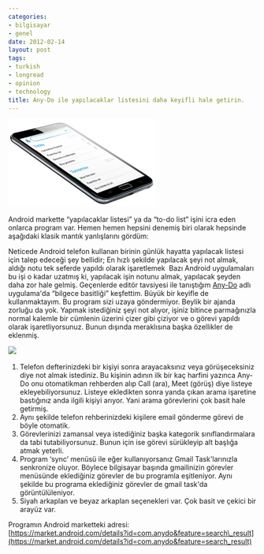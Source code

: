 ```yaml
---
categories:
- bilgisayar
- genel
date: 2012-02-14
layout: post
tags:
- turkish
- longread
- opinion
- technology
title: Any-Do ile yapılacaklar listesini daha keyifli hale getirin.
---
```


[![](/images/a3dfe-phone-logo.png)](https://suatatan.wordpress.com/wp-content/uploads/2012/02/a3dfe-phone-logo.png)

Android markette “yapılacaklar listesi” ya da “to-do list” işini icra eden onlarca program var. Hemen hemen hepsini denemiş biri olarak hepsinde aşağıdaki klasik mantık yanlışlarını gördüm:

Neticede Android telefon kullanan birinin günlük hayatta yapılacak listesi için talep edeceği şey bellidir; En hızlı şekilde yapılacak şeyi not almak, aldığı notu tek seferde yapıldı olarak işaretlemek  Bazı Android uygulamaları bu işi o kadar uzatmış ki, yapılacak işin notunu almak, yapılacak şeyden daha zor hale gelmiş. Geçenlerde editör tavsiyesi ile tanıştığım [Any-Do](http://www.any.do/) adlı uygulama'da “bilgece basitliği” keşfettim. Büyük bir keyifle de kullanmaktayım. Bu program sizi uzaya göndermiyor. Beylik bir ajanda zorluğu da yok. Yapmak istediğiniz şeyi not alıyor, işiniz bitince parmağınızla normal kalemle bir cümlenin üzerini çizer gibi çiziyor ve o görevi yapıldı olarak işaretliyorsunuz. Bunun dışında meraklısına başka özellikler de eklenmiş.  
  

[![](/images/i0iSAzDbDivKBy9OE5Z0dMLuTUNB5XGnjXhC196oBy7_LkZaSMkFMzRLL3hXO3oXI8x0=w705)](http://1.bp.blogspot.com/i0iSAzDbDivKBy9OE5Z0dMLuTUNB5XGnjXhC196oBy7_LkZaSMkFMzRLL3hXO3oXI8x0=w705)

1. Telefon defterinizdeki bir kişiyi sonra arayacaksınız veya görüşeceksiniz diye not almak istediniz. Bu kişinin adının ilk bir kaç harfini yazınca Any-Do onu otomatikman rehberden alıp Call (ara), Meet (görüş) diye listeye ekleyebiliyorsunuz. Listeye ekledikten sonra yanda çıkan arama işaretine bastığınız anda ilgili kişiyi arıyor. Yani arama görevlerini çok basit hale getirmiş. 
2. Aynı şekilde telefon rehberinizdeki kişilere email gönderme görevi de böyle otomatik.
3. Görevlerinizi zamansal veya istediğiniz başka kategorik sınıflandırmalara da tabi tutabiliyorsunuz. Bunun için ise görevi sürükleyip alt başlığa atmak yeterli.
4. Program ‘sync’ menüsü ile eğer kullanıyorsanız Gmail Task'larınızla senkronize oluyor. Böylece bilgisayar başında gmailinizin görevler menüsünde eklediğiniz görevler de bu programla eşitleniyor. Aynı şekilde bu programa eklediğiniz görevler de gmail task'da görüntülüleniyor.
5. Siyah arkaplan ve beyaz arkaplan seçenekleri var. Çok basit ve çekici bir arayüz var.

Programın Android marketteki adresi:  
[https://market.android.com/details?id=com.anydo&feature=search\_result](https://market.android.com/details?id=com.anydo&feature=search_result)
